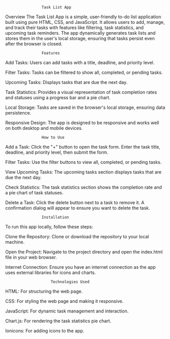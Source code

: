                     Task List App

Overview
The Task List App is a simple, user-friendly to-do list application built using pure HTML, CSS, and JavaScript. It allows users to add, manage, and track their tasks with features like filtering, task statistics, and upcoming task reminders. The app dynamically generates task lists and stores them in the user's local storage, ensuring that tasks persist even after the browser is closed.

                    Features

Add Tasks: Users can add tasks with a title, deadline, and priority level.

Filter Tasks: Tasks can be filtered to show all, completed, or pending tasks.

Upcoming Tasks: Displays tasks that are due the next day.

Task Statistics: Provides a visual representation of task completion rates and statuses using a progress bar and a pie chart.

Local Storage: Tasks are saved in the browser's local storage, ensuring data persistence.

Responsive Design: The app is designed to be responsive and works well on both desktop and mobile devices.

                    How to Use

Add a Task: Click the "+" button to open the task form. Enter the task title, deadline, and priority level, then submit the form.

Filter Tasks: Use the filter buttons to view all, completed, or pending tasks.

View Upcoming Tasks: The upcoming tasks section displays tasks that are due the next day.

Check Statistics: The task statistics section shows the completion rate and a pie chart of task statuses.

Delete a Task: Click the delete button next to a task to remove it. A confirmation dialog will appear to ensure you want to delete the task.

                    Installation

To run this app locally, follow these steps:

Clone the Repository: Clone or download the repository to your local machine.

Open the Project: Navigate to the project directory and open the index.html file in your web browser.

Internet Connection: Ensure you have an internet connection as the app uses external libraries for icons and charts.

                        Technologies Used

HTML: For structuring the web page.

CSS: For styling the web page and making it responsive.

JavaScript: For dynamic task management and interaction.

Chart.js: For rendering the task statistics pie chart.

Ionicons: For adding icons to the app.
